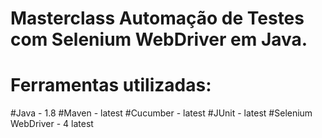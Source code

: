 # Masterclass Automação de Testes com Selenium WebDriver em Java.

# Ferramentas utilizadas:

#Java - 1.8
#Maven - latest
#Cucumber - latest
#JUnit - latest
#Selenium WebDriver - 4 latest

